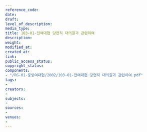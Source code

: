```yaml
---
reference_code: 
date: 
draft: 
level_of_description: 
media_type: 
title: 103-01-전여대협 당연직 대의원과 관련하여
description: 
weight: 
modified_at: 
created_at: 
link: 
public_access_status: 
copyright_status: 
components:
- "/RG-01-중앙여대협/2002/103-01-전여대협 당연직 대의원과 관련하여.pdf"
tags:
- 
creators:
- 
subjects:
- 
sources:
- 
venues:
- 
---
```


